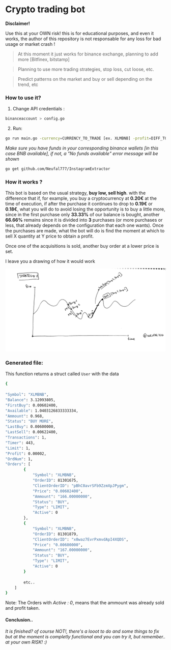 

# Crypto trading bot

**Disclaimer!**

Use this at your OWN risk! this is for educational purposes, and even it works, the author of this repository is not responsable for any loss for bad usage or market crash ! 

> At this moment it just works for binance exchange, planning to add more [Bitfinex, bitstamp]

> Planning to use more trading strategies, stop loss, cut loose, etc.

> Predict patterns on the market and buy or sell depending on the trend, etc


### How to use it?

 1. Change API credentials :
  ```bash
binanceaccount > config.go
```
 2. Run:
   ```bash
 go run main.go -currency=CURRENCY_TO_TRADE [ex. XLMBNB] -profit=DIFF_TO_BUY_SELL [ex. 0.00002]
```


 *Make sure you have funds in your corresponding binance wallets [in this case BNB available], if not, a "No funds available" error message will be shown*
 

```bash
go get github.com/Neufal777/InstagramExtractor
```

### How it works ?


This bot is based on the usual strategy, **buy low, sell high**. with the difference that if, for example, you buy a cryptocurrency at **0.20€** at the time of execution, if after the purchase it continues to drop to **0.19€** or **0.18€**, what you will do to avoid losing the opportunity is to buy a little more, since in the first purchase only **33.33%** of our balance is bought, another **66.66%** remains since it is divided into **3** purchases (or more purchases or less, that already depends on the configuration that each one wants).  Once the purchases are made, what the bot will do is find the moment at which to sell X quantity at Y price to obtain a profit.  

Once one of the acquisitions is sold, another buy order at a lower price is set.

I leave you a drawing of how it would work


![Strategy](https://github.com/Neufal777/NebulaTrade/blob/main/img/image.png)


### Generated file:
This function returns a struct called `User` with the data
```bash
{

"Symbol": "XLMBNB",
"Balance": 3.12093805,
"FirstBuy": 0.00602400,
"Available": 1.0403126833333334,
"Ammount": 0.968,
"Status": "BUY MORE",
"LastBuy": 0.00600000,
"LastSell": 0.00622400,
"Transactions": 1,
"Timer": 443,
"Limit": 1,
"Profit": 0.00002,
"OrdNum": 1,
"Orders": [
		{
			"Symbol": "XLMBNB",
			"OrderID": 81301675,
			"ClientOrderID": "pBhC0avrSFb9ZzmXpJPygm",
			"Price": "0.00602400",
			"Ammount": "166.00000000",
			"Status": "BUY",
			"Type": "LIMIT",
			"Active": 0
		},
		{
			"Symbol": "XLMBNB",
			"OrderID": 81301879,
			"ClientOrderID": "x0waz7EvrPxmvdApI4XQDS",
			"Price": "0.00600000",
			"Ammount": "167.00000000",
			"Status": "BUY",
			"Type": "LIMIT",
			"Active": 0
		}
		
		etc..
	]
}

```

Note: The Orders with *Active : 0*, means that the ammount was already sold and profit taken.

#### Conclusion..
_It is finished? of course NOT!, there's a looot to do and some things to fix but at the moment is completly functional and you can try it, but remember.. at your own RISK!  :)_
